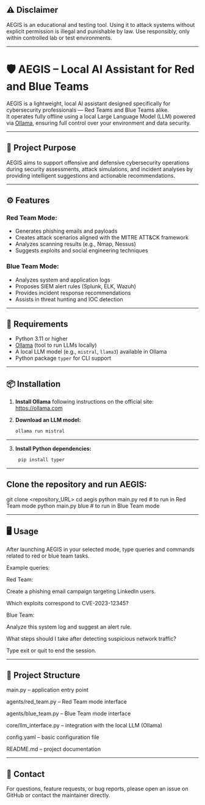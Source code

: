 ## ⚠️ Disclaimer

AEGIS is an educational and testing tool. Using it to attack systems without explicit permission is illegal and punishable by law.
Use responsibly, only within controlled lab or test environments.

---

# 🛡️ AEGIS – Local AI Assistant for Red and Blue Teams

AEGIS is a lightweight, local AI assistant designed specifically for cybersecurity professionals — Red Teams and Blue Teams alike.  
It operates fully offline using a local Large Language Model (LLM) powered via [Ollama](https://ollama.com), ensuring full control over your environment and data security.

---

## 🎯 Project Purpose

AEGIS aims to support offensive and defensive cybersecurity operations during security assessments, attack simulations, and incident analyses by providing intelligent suggestions and actionable recommendations.

---

## ⚙️ Features

### Red Team Mode:
- Generates phishing emails and payloads  
- Creates attack scenarios aligned with the MITRE ATT&CK framework  
- Analyzes scanning results (e.g., Nmap, Nessus)  
- Suggests exploits and social engineering techniques

### Blue Team Mode:
- Analyzes system and application logs  
- Proposes SIEM alert rules (Splunk, ELK, Wazuh)  
- Provides incident response recommendations  
- Assists in threat hunting and IOC detection

---

## 🚀 Requirements

- Python 3.11 or higher  
- [Ollama](https://ollama.com) (tool to run LLMs locally)  
- A local LLM model (e.g., `mistral`, `llama3`) available in Ollama  
- Python package `typer` for CLI support

---

## 📦 Installation

1. **Install Ollama** following instructions on the official site:  
   https://ollama.com  

2. **Download an LLM model:**  
   ```bash
   ollama run mistral

---

3. **Install Python dependencies:**
   ```bash
    pip install typer

---

## Clone the repository and run AEGIS:

git clone <repository_URL>
cd aegis
python main.py red   # to run in Red Team mode
python main.py blue  # to run in Blue Team mode

---

## 🖥️ Usage

After launching AEGIS in your selected mode, type queries and commands related to red or blue team tasks.

Example queries:

Red Team:

Create a phishing email campaign targeting LinkedIn users.

Which exploits correspond to CVE-2023-12345?


Blue Team:

Analyze this system log and suggest an alert rule.

What steps should I take after detecting suspicious network traffic?

Type exit or quit to end the session.

---

## 📂 Project Structure

main.py – application entry point

agents/red_team.py – Red Team mode interface

agents/blue_team.py – Blue Team mode interface

core/llm_interface.py – integration with the local LLM (Ollama)

config.yaml – basic configuration file

README.md – project documentation

---

## 🤝 Contact

For questions, feature requests, or bug reports, please open an issue on GitHub or contact the maintainer directly.